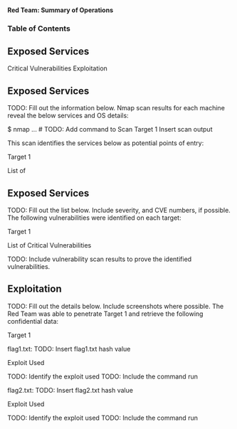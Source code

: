 #### Red Team: Summary of Operations

### Table of Contents

## Exposed Services
Critical Vulnerabilities
Exploitation

## Exposed Services
TODO: Fill out the information below.
Nmap scan results for each machine reveal the below services and OS details:

$ nmap ... # TODO: Add command to Scan Target 1
Insert scan output

This scan identifies the services below as potential points of entry:

Target 1

List of

## Exposed Services

TODO: Fill out the list below. Include severity, and CVE numbers, if possible.
The following vulnerabilities were identified on each target:

Target 1

List of
Critical
Vulnerabilities

TODO: Include vulnerability scan results to prove the identified vulnerabilities.

## Exploitation

TODO: Fill out the details below. Include screenshots where possible.
The Red Team was able to penetrate Target 1 and retrieve the following confidential data:

Target 1


flag1.txt: TODO: Insert flag1.txt hash value


Exploit Used

TODO: Identify the exploit used
TODO: Include the command run

flag2.txt: TODO: Insert flag2.txt hash value


Exploit Used

TODO: Identify the exploit used
TODO: Include the command run
